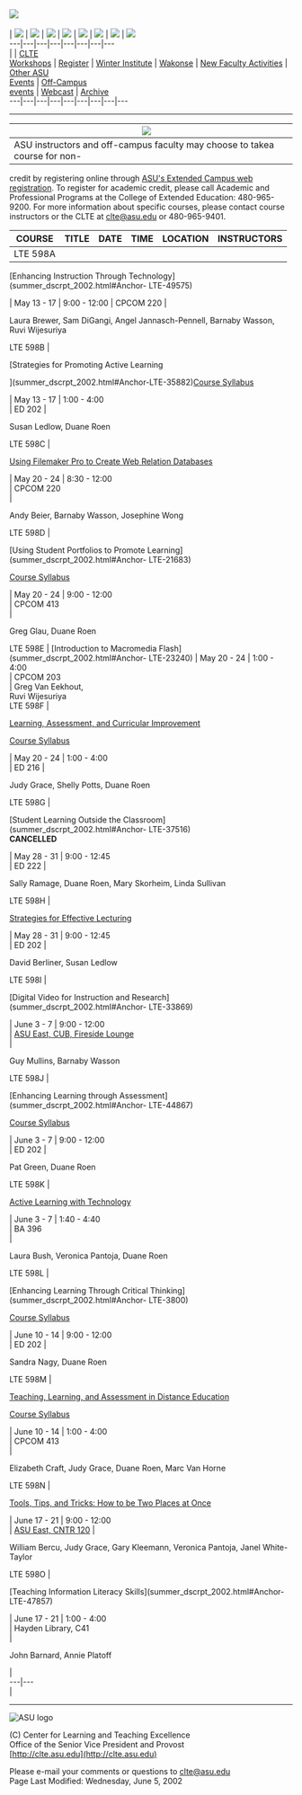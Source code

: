 ![](../horizontal/title.gif)  
---  
| [![](../horizontal/nav/homeoff.gif)](../index.html) |
[![](../horizontal/nav/aboutoff.gif)](../about_us/index.html) |
[![](../horizontal/light/events.gif)](index.html) |
[![](../horizontal/nav/stratoff.gif)](../teaching_strategies/index.html) |
[![](../horizontal/nav/resoff.gif)](../teaching_resources/index.html) |
[![](../horizontal/nav/fundoff.gif)](../funding/index.html) |
[![](../horizontal/nav/recogoff.gif)](../recognition/index.html) |
[![](../horizontal/nav/siteoff.gif)](../site_map/sitemap.html)  
---|---|---|---|---|---|---|---  
|  |  [CLTE  
Workshops](index.html) |  [Register](registration.html) |  [Winter
Institute](Winter_institute.html) |  [Wakonse](wakonse/wakonse2.html) |  [New
Faculty
Activities](../teaching_resources/new_faculty/activities_resources.html) |
[Other ASU  
Events](events.html) |  [Off-Campus  
events](offcampus_events.html) |  [Webcast](webcast.html) |
[Archive](archive_wrkshps.html)  
---|---|---|---|---|---|---|---|---  
  
* * *

![](../images/titles/summer_inst_2002.jpg) |  |  
---|---  
| ASU instructors and off-campus faculty may choose to takea course for non-
credit by registering online through [ASU's Extended Campus web
registration](http://xedreg.asu.edu/wconnect/wc.dll?acecode~GroupCatalog~GROUP~CLTE~Cntr+for+Learning+&+Teaching+Excelle).
To register for academic credit, please call Academic and Professional
Programs at the College of Extended Education: 480-965-9200. For more
information about specific courses, please contact course instructors or the
CLTE at [clte@asu.edu](mailto:clte@asu.edu) or 480-965-9401.  
  
COURSE |  TITLE |  DATE |  TIME |  LOCATION |  INSTRUCTORS  
---|---|---|---|---|---  
LTE 598A |

[Enhancing Instruction Through Technology](summer_dscrpt_2002.html#Anchor-
LTE-49575)

|  May 13 - 17 |  9:00 - 12:00 |  CPCOM 220 |

Laura Brewer, Sam DiGangi, Angel Jannasch-Pennell, Barnaby Wasson,  
Ruvi Wijesuriya  
  
LTE 598B |

[Strategies for Promoting Active Learning  
  
](summer_dscrpt_2002.html#Anchor-LTE-35882)[Course
Syllabus](summerinst2002_syllabi/activelearning_syllabus.doc)

|  May 13 - 17 |  1:00 - 4:00  
|  ED 202 |

Susan Ledlow, Duane Roen  
  
LTE 598C |

[Using Filemaker Pro to Create Web Relation
Databases](summer_dscrpt_2002.html#Anchor-LTE-48213)

|  May 20 - 24 |  8:30 - 12:00  
|  CPCOM 220  
|

Andy Beier, Barnaby Wasson, Josephine Wong  
  
  
LTE 598D |

[Using Student Portfolios to Promote Learning](summer_dscrpt_2002.html#Anchor-
LTE-21683)

[Course Syllabus](summerinst2002_syllabi/portfolio_syllabus.doc)

|  May 20 - 24 |  9:00 - 12:00  
|  CPCOM 413  
|

Greg Glau, Duane Roen  
  
  
LTE 598E | [Introduction to Macromedia Flash](summer_dscrpt_2002.html#Anchor-
LTE-23240) |  May 20 - 24 |  1:00 - 4:00  
| CPCOM 203  
| Greg Van Eekhout,  
Ruvi Wijesuriya  
LTE 598F |

[Learning, Assessment, and Curricular
Improvement](summer_dscrpt_2002.html#Anchor-LTE-23522)  
  
[Course Syllabus](summerinst2002_syllabi/curricularimprovmt_syllabus.doc)

|  May 20 - 24 |  1:00 - 4:00  
|  ED 216 |

Judy Grace, Shelly Potts, Duane Roen  
  
  
LTE 598G |

[Student Learning Outside the Classroom](summer_dscrpt_2002.html#Anchor-
LTE-37516)  
**CANCELLED**

|  May 28 - 31 |  9:00 - 12:45  
|  ED 222 |

Sally Ramage, Duane Roen, Mary Skorheim, Linda Sullivan  
  
  
LTE 598H |

[Strategies for Effective Lecturing](summer_dscrpt_2002.html#Anchor-LTE-6296)

|  May 28 - 31 |  9:00 - 12:45  
|  ED 202 |

David Berliner, Susan Ledlow  
  
  
LTE 598I |

[Digital Video for Instruction and Research](summer_dscrpt_2002.html#Anchor-
LTE-33869)

|  June 3 - 7 |  9:00 - 12:00  
|  [ASU East, CUB, Fireside Lounge](http://www.east.asu.edu/about/map/)  
|

Guy Mullins, Barnaby Wasson  
  
  
LTE 598J |

[Enhancing Learning through Assessment](summer_dscrpt_2002.html#Anchor-
LTE-44867)

[Course Syllabus](summerinst2002_syllabi/learningassmt_syllabus.doc)

|  June 3 - 7 |  9:00 - 12:00  
|  ED 202 |

Pat Green, Duane Roen  
  
  
LTE 598K |

[Active Learning with Technology](summer_dscrpt_2002.html#Anchor-LTE-35326)

|  June 3 - 7 |  1:40 - 4:40  
|  BA 396  
|

Laura Bush, Veronica Pantoja, Duane Roen  
  
LTE 598L |

[Enhancing Learning Through Critical Thinking](summer_dscrpt_2002.html#Anchor-
LTE-3800)

[Course Syllabus](summerinst2002_syllabi/learningcritthink_syllabus.doc)

|  June 10 - 14 |  9:00 - 12:00  
|  ED 202 |

Sandra Nagy, Duane Roen  
  
  
LTE 598M |

[Teaching, Learning, and Assessment in Distance
Education](summer_dscrpt_2002.html#Anchor-LTE-14210)

[Course Syllabus](summerinst2002_syllabi/de_syllabus.doc)

|  June 10 - 14 |  1:00 - 4:00  
|  CPCOM 413  
|

Elizabeth Craft, Judy Grace, Duane Roen, Marc Van Horne  
  
  
LTE 598N |

[Tools, Tips, and Tricks: How to be Two Places at
Once](summer_dscrpt_2002.html#Anchor-LTE-11481)

|  June 17 - 21 |  9:00 - 12:00  
|  [ASU East, CNTR 120](http://www.east.asu.edu/about/map/) |

William Bercu, Judy Grace, Gary Kleemann, Veronica Pantoja, Janel White-Taylor  
  
  
LTE 598O |

[Teaching Information Literacy Skills](summer_dscrpt_2002.html#Anchor-
LTE-47857)

|  June 17 - 21 |  1:00 - 4:00  
|  Hayden Library, C41  
|

John Barnard, Annie Platoff  
  
  
|  
---|---  
|  
  
* * *  
  
![ASU logo](../images/ASU.jpg)

(C) Center for Learning and Teaching Excellence  
Office of the Senior Vice President and Provost  
[http://clte.asu.edu](http://clte.asu.edu)

Please e-mail your comments or questions to
[clte@asu.edu](mailto:clte@asu.edu)  
Page Last Modified: Wednesday, June 5, 2002

